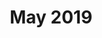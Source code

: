 ---
title: May 2019
showTitle: true
image: /assets/img/drawing/flowergirl1.jpg
materials: Watercolor paint
isDrawing: true
description:
---